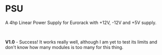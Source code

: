 # PSU

A 4hp Linear Power Supply for Eurorack with +12V, -12V and +5V supply. 

&nbsp;

**V1.0** - Success! It works really well, although I am yet to test its limits and don't know how many modules is too many for this thing.
